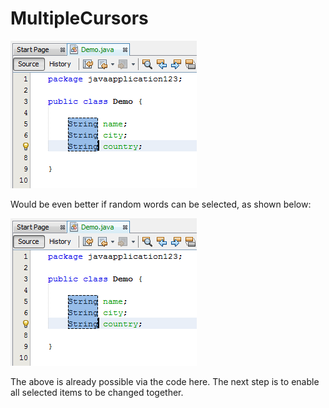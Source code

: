 # MultipleCursors

   ![Alt text](/pics/block-select-1.png?raw=true "Step 1")
   
   Would be even better if random words can be selected, as shown below:
   
   ![Alt text](/pics/block-select-1.png?raw=true "Step 2")
   
   The above is already possible via the code here. The next step is to enable all selected items to be changed together.

